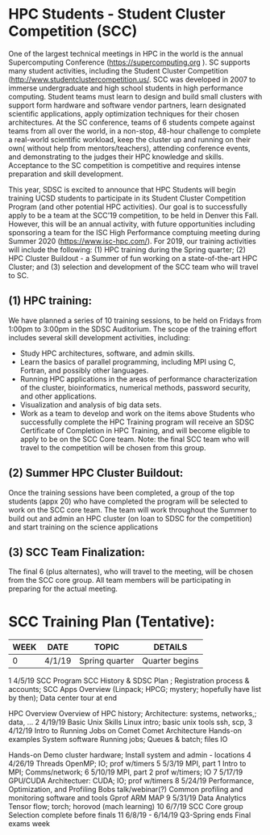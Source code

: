 # HPC Students - Student Cluster Competition (SCC)

One of the largest technical meetings in HPC in the world is the annual Supercomputing Conference (https://supercomputing.org ). SC supports many student activities, including the Student Cluster Competition (http://www.studentclustercompetition.us/. SCC was developed in 2007 to immerse undergraduate and high school students in high performance computing.  Student teams must learn to design and build small clusters  with support form hardware and software vendor partners, learn designated scientific applications, apply optimization techniques for their chosen architectures. At the SC conference, teams of 6 students compete against teams from all over the world, in a non-stop, 48-hour challenge to complete a real-world scientific workload, keep the cluster up and running on their own( without help from mentors/teachers), attending conference events, and demonstrating to the judges their HPC knowledge and skills. Acceptance to the SC competition is competitive and requires intense preparation and skill development. 

This year, SDSC is excited to announce that HPC Students will begin training UCSD students to participate in its Student Cluster Competition Program (and other potential HPC activities). Our goal is to successfully apply to be a team at the SCC’19 competition, to be held in Denver this Fall. However, this will be an annual activity, with future opportunities including sponsoring a team for the ISC High Performance comptuing meeting during Summer 2020 (https://www.isc-hpc.com/). For 2019, our training activities will include the following: (1)  HPC training during the Spring quarter; (2) HPC Cluster Buildout - a Summer of fun working on a state-of-the-art HPC Cluster; and (3) selection and development of the SCC team who will travel to SC. 

## (1) HPC training: 
We have planned a series of 10 training sessions, to be held on Fridays from 1:00pm to 3:00pm in the SDSC Auditorium. The scope of the training effort includes several skill development activities, including:
* Study HPC architectures, software, and admin skills.
* Learn the basics of parallel programming, including MPI using C, Fortran, and possibly other languages.
* Running HPC applications in the areas of performance characterization of the cluster, bioinformatics, numerical methods, password security, and other applications.
* Visualization and analysis of big data sets.
* Work as a team to develop and work on the items above
Students who successfully complete the HPC Training program will receive an SDSC Certificate of Completion in HPC Training, and will become eligible to apply to be on the SCC Core team. Note: the final SCC team who will travel to the competition will be chosen from this group.

## (2) Summer HPC Cluster Buildout:  
Once the training sessions have been completed, a group of the top students (appx 20) who have completed the program will be selected to work on the SCC core team. The team will work throughout the Summer to build out and admin an HPC cluster (on loan to SDSC for the competition) and start training on the science applications

## (3) SCC Team Finalization: 
The final 6 (plus alternates), who will travel to the meeting, will be chosen from the SCC core group. All team members will be participating in preparing for the actual meeting.


# SCC Training Plan (Tentative):
|WEEK | DATE | TOPIC | DETAILS |
------ | -------- | ------------------------- | ---------------| 
|0 |4/1/19 |Spring quarter |Quarter begins|

1
4/5/19
SCC Program
SCC History & SDSC Plan ; Registration process & accounts;
SCC Apps Overview (Linpack; HPCG; mystery; hopefully have list by then);
Data center tour at end




HPC Overview
Overview of HPC history;
Architecture: systems, networks,; data, ...
2
4/19/19
Basic Unix Skills
Linux intro; basic unix tools ssh, scp,
3
4/12/19
Intro to Running Jobs on Comet
Comet Architecture
Hands-on examples
System software Running jobs;
Queues & batch; files IO




Hands-on
Demo cluster hardware; Install system and admin - locations
4
4/26/19
Threads
OpenMP; IO; prof w/timers
5
5/3/19
MPI, part 1
Intro to MPI; Comms/network;
6
5/10/19
MPI, part 2
prof w/timers; IO
7
5/17/19
GPU/CUDA
Architectuer: CUDA; IO; prof w/timers
8
5/24/19
Performance, Optimization, and Profiling
Bobs talk/webinar(?) Common profiling and monitoring software and tools Gprof ARM MAP
9
5/31/19
Data Analytics
Tensor flow; torch; horovod (mach learning)
10
6/7/19
SCC Core group Selection
complete before finals
11
6/8/19 - 6/14/19
Q3-Spring ends
Final exams week

